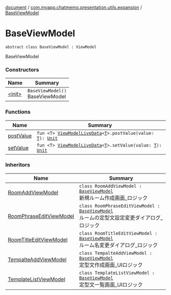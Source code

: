 [document](../../index.md) / [com.myapp.chatmemo.presentation.utils.expansion](../index.md) / [BaseViewModel](./index.md)

# BaseViewModel

`abstract class BaseViewModel : ViewModel`

BaseViewModel

### Constructors

| Name | Summary |
|---|---|
| [&lt;init&gt;](-init-.md) | `BaseViewModel()`<br>BaseViewModel |

### Functions

| Name | Summary |
|---|---|
| [postValue](post-value.md) | `fun <T> `[`ViewModelLiveData`](../-view-model-live-data/index.md)`<`[`T`](post-value.md#T)`>.postValue(value: `[`T`](post-value.md#T)`): `[`Unit`](https://kotlinlang.org/api/latest/jvm/stdlib/kotlin/-unit/index.html) |
| [setValue](set-value.md) | `fun <T> `[`ViewModelLiveData`](../-view-model-live-data/index.md)`<`[`T`](set-value.md#T)`>.setValue(value: `[`T`](set-value.md#T)`): `[`Unit`](https://kotlinlang.org/api/latest/jvm/stdlib/kotlin/-unit/index.html) |

### Inheritors

| Name | Summary |
|---|---|
| [RoomAddViewModel](../../com.myapp.chatmemo.presentation.chat/-room-add-view-model/index.md) | `class RoomAddViewModel : `[`BaseViewModel`](./index.md)<br>新規ルーム作成画面_ロジック |
| [RoomPhraseEditViewModel](../../com.myapp.chatmemo.presentation.chat/-room-phrase-edit-view-model/index.md) | `class RoomPhraseEditViewModel : `[`BaseViewModel`](./index.md)<br>ルームの定型文設定変更ダイアログ_ロジック |
| [RoomTitleEditViewModel](../../com.myapp.chatmemo.presentation.chat/-room-title-edit-view-model/index.md) | `class RoomTitleEditViewModel : `[`BaseViewModel`](./index.md)<br>ルーム名変更ダイアログ_ロジック |
| [TempalteAddViewModel](../../com.myapp.chatmemo.presentation.template/-tempalte-add-view-model/index.md) | `class TempalteAddViewModel : `[`BaseViewModel`](./index.md)<br>定型文作成画面_UIロジック |
| [TemplateListViewModel](../../com.myapp.chatmemo.presentation.template/-template-list-view-model/index.md) | `class TemplateListViewModel : `[`BaseViewModel`](./index.md)<br>定型文一覧画面_UIロジック |
